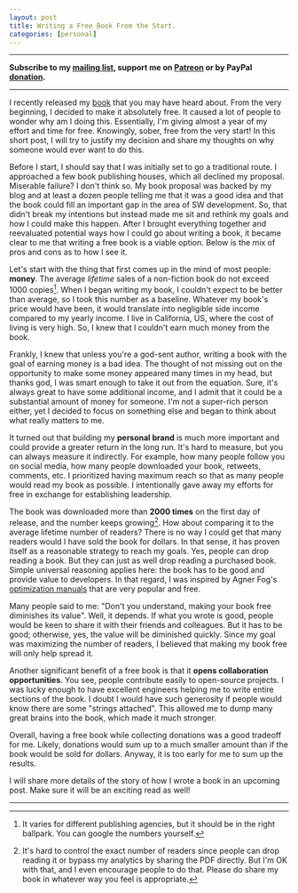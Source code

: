 ```yaml
---
layout: post
title: Writing a Free Book From the Start.
categories: [personal]
---
```


------
**Subscribe to my [mailing list](https://mailchi.mp/4eb73720aafe/easyperf), support me on [Patreon](https://www.patreon.com/dendibakh) or by PayPal [donation](https://www.paypal.com/cgi-bin/webscr?cmd=_donations&business=TBM3NW8TKTT34&currency_code=USD&source=url).**

------

I recently released my [book](https://book.easyperf.net/perf_book) that you may have heard about. From the very beginning, I decided to make it absolutely free. It caused a lot of people to wonder why am I doing this. Essentially, I'm giving almost a year of my effort and time for free. Knowingly, sober, free from the very start! In this short post, I will try to justify my decision and share my thoughts on why someone would ever want to do this.

Before I start, I should say that I was initially set to go a traditional route. I approached a few book publishing houses, which all declined my proposal. Miserable failure? I don't think so. My book proposal was backed by my blog and at least a dozen people telling me that it was a good idea and that the book could fill an important gap in the area of SW development. So, that didn't break my intentions but instead made me sit and rethink my goals and how I could make this happen. After I brought everything together and reevaluated potential ways how I could go about writing a book, it became clear to me that writing a free book is a viable option. Below is the mix of pros and cons as to how I see it.

Let's start with the thing that first comes up in the mind of most people: **money**. The average *lifetime* sales of a non-fiction book do not exceed 1000 copies[^1]. When I began writing my book, I couldn't expect to be better than average, so I took this number as a baseline. Whatever my book's price would have been, it would translate into negligible side income compared to my yearly income. I live in California, US, where the cost of living is very high. So, I knew that I couldn't earn much money from the book.

Frankly, I knew that unless you're a god-sent author, writing a book with the goal of earning money is a bad idea. The thought of not missing out on the opportunity to make some money appeared many times in my head, but thanks god, I was smart enough to take it out from the equation. Sure, it's always great to have some additional income, and I admit that it could be a substantial amount of money for someone. I'm not a super-rich person either, yet I decided to focus on something else and began to think about what really matters to me.

It turned out that building my **personal brand** is much more important and could provide a greater return in the long run. It's hard to measure, but you can always measure it indirectly. For example, how many people follow you on social media, how many people downloaded your book, retweets, comments, etc. I prioritized having maximum reach so that as many people would read my book as possible. I intentionally gave away my efforts for free in exchange for establishing leadership.

The book was downloaded more than **2000 times** on the first day of release, and the number keeps growing[^2]. How about comparing it to the average lifetime number of readers? There is no way I could get that many readers would I have sold the book for dollars. In that sense, it has proven itself as a reasonable strategy to reach my goals. Yes, people can drop reading a book. But they can just as well drop reading a purchased book. Simple universal reasoning applies here: the book has to be good and provide value to developers. In that regard, I was inspired by Agner Fog's [optimization manuals](https://www.agner.org/optimize/) that are very popular and free.

Many people said to me: "Don't you understand, making your book free diminishes its value". Well, it depends. If what you wrote is good, people would be keen to share it with their friends and colleagues. But it has to be good; otherwise, yes, the value will be diminished quickly. Since my goal was maximizing the number of readers, I believed that making my book free will only help spread it.

Another significant benefit of a free book is that it **opens collaboration opportunities**. You see, people contribute easily to open-source projects. I was lucky enough to have excellent engineers helping me to write entire sections of the book. I doubt I would have such generosity if people would know there are some "strings attached". This allowed me to dump many great brains into the book, which made it much stronger.

Overall, having a free book while collecting donations was a good tradeoff for me. Likely, donations would sum up to a much smaller amount than if the book would be sold for dollars. Anyway, it is too early for me to sum up the results.

I will share more details of the story of how I wrote a book in an upcoming post. Make sure it will be an exciting read as well!

---

[^1]: It varies for different publishing agencies, but it should be in the right ballpark. You can google the numbers yourself.
[^2]: It's hard to control the exact number of readers since people can drop reading it or bypass my analytics by sharing the PDF directly. But I'm OK with that, and I even encourage people to do that. Please do share my book in whatever way you feel is appropriate.
